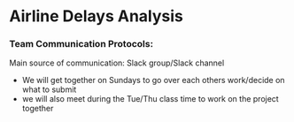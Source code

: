 # Airline Delays Analysis

### Team Communication Protocols:

Main source of communication: Slack group/Slack channel 

  - We will get together on Sundays to go over each others work/decide on what to submit
  - we will also meet during the Tue/Thu class time to work on the project together 
